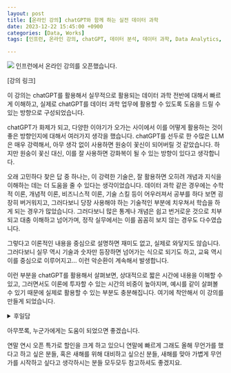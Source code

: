 ```yaml
---
layout: post
title: [온라인 강의] chatGPT와 함께 하는 실전 데이터 과학
date: 2023-12-22 15:45:00 +0900
categories: [Data, Works]
tags: [인프런, 온라인 강의, chatGPT, 데이터 분석, 데이터 과학, Data Analytics, Data Science, LLM, 인공지능]

---
```


![](https://cojette.files.wordpress.com/2023/12/dallc2b7e-2023-10-24-14.05.47-render-of-a-3d-logo-with-the-text-chatgpt-clearly-and-prominently-displayed-at-the-forefront.-behind-it-the-text-ec9980-ed95a8eabb98-ed9598eb8a94-eb8db0ec9d.png)
인프런에서 온라인 강의를 오픈했습니다.

[강의 링크]

이 강의는 chatGPT를 활용해서 실무적으로 활용되는 데이터 과학 전반에 대해서 빠르게 이해하고, 실제로 chatGPT를 데이터 과학 업무에 활용할 수 있도록 도움을 드릴 수 있는 방향으로 구성되었습니다.

chatGPT가 화제가 되고, 다양한 이야기가 오가는 사이에서 이를 어떻게 활용하는 것이 좋은 방향인지에 대해서 여러가지 생각을 했습니다. chatGPT를 선두로 한 수많은 LLM은 매우 강력해서, 아무 생각 없이 사용하면 원숭이 꽃신이 되어버릴 것 같았습니다. 하지만 원숭이 꽃신 대신, 이를 잘 사용하면 강화복이 될 수 있는 방향이 있다고 생각합니다.

오래 고민하다 찾은 답 중 하나는, 이 강력한 기술은, 잘 활용하면 오히려 개념과 지식을 이해하는 데는 더 도움을 줄 수 있다는 생각이었습니다. 데이터 과학 같은 경우에는 수학적 이론, 개념적 이론, 비즈니스적 이론, 기술 스킬 등이 어우러져서 공부를 하다 보면 굉장히 버거워지고, 그러다보니 당장 사용해야 하는 기술적인 부분에 치우쳐서 학습을 하게 되는 경우가 많았습니다. 그러다보니 많은 통계나 개념은 쉽고 번거로운 것으로 치부되고 대충 이해하고 넘어가며, 정작 실무에서는 이를 꼼꼼히 보지 않는 경우도 다수였습니다.

그렇다고 이론적인 내용을 중심으로 설명하면 재미도 없고, 실제로 와닿지도 않습니다. 그러다보니 실무 역시 기술과 숫자만 등장하면 넘어가는 식으로 되기도 하고, 교육 역시 이를 중심으로 이루어지고… 이런 악순환이 계속해서 발생합니다.

이런 부분을 chatGPT를 활용해서 살펴보면, 상대적으로 짧은 시간에 내용을 이해할 수 있고, 그러면서도 이론에 투자할 수 있는 시간의 비중이 높아지며, 예시를 같이 살펴볼 수 있기 때문에 실제로 활용할 수 있는 부분도 충분해집니다. 여기에 착안해서 이 강의를 만들게 되었습니다.



<details>
  <summary>후일담</summary>
  <p>
  사실 무언가 강의를 만들어야 겠다는 생각은 꽤 오래 전에 했는데(시간적 여유가 날이면 날마다 생기는 것이 아니므로...), 한 번 만들어서, 개인지도를 할 일이 있어서 써먹어 보았고, 나쁘지 않았다. 
    
  하지만 너무 뻔했고, 누구나 할 수 있는 것 같았다. 물론 누구나 할 수 있는 강의는 수요도 많기 때문에 그게 더 사람들이 좋아했을 지도 모르겠다. 하지만 그런 걸 굳이 내가 할 필요가 있을까? 이미 널리고 널린 자료를 내가 특색없이 가지고 와봐야 그냥 그 널린 것을 더 늘리는 정도밖에 되지 않을까 하는 생각이 들었다. 
  
  그래서 다 들어엎고, 오늘날에 더욱 직접적으로 도움이 되면서 많이 흔하지 않은, 그러면서도 어렵지 않은 교육 컨텐츠를 만들고 싶었고, 이에 대해서 몇 달간 고민하고, 이 생각을 구체화했다.

  이 과정도 별로 쉽지 않았지만, 이 이후는 더 쉽지 않았다. 이 주제로 무언가를 만들자니 강의 자료가 너무 빈약해지거나 너무 뚱뚱해져서, 그 적정선을 맞추고 쉬우면서도 너무 가볍지 않는 선, 그리고 그 안에서 너무 과하지 않으면서도 부족하지 않게 적절히 경고와 팁을 담는 것, 그러면서도 내가 하고 싶은 말들을 담는 과정 하나하나가 다소 어려웠다. 

  그렇게 미니멀리즘으로(?) 결과를 만들다보니 결과물은 또 매우 작고(짧고), 게다가 수작업이다보니 아주 예쁘고 깔끔한 모양새는 아니기도 하다. 하지만 군더더기 많은 것보다는 낫고, 수작업에서 나오는 강사의 특징 같은 건 어쩔 수 없는 일이지. 

  늘 그렇듯이, 결과에 그 과정이 얼마나 어렵고 험난하고 많은 고민이 있었는지를 직설적으로 담는 것은 촌스럽고 쓸데없으며 결과를 오히려 더 해치는 일이다. 그냥 이런 데서 후일담으로 키득거리면서 보는 것 정도면 충분하다. 

  게다가 만드는 것은 고통의 연속이었다.  심지어 막판에는 거의 정상 상태가 아니었는데. 예전에 온라인 강의 다른 플랫폼에서 찍었을 때는 찍기만 하는 거였고 그것만으로도 충분히 고통이었는데 이건 전과정 내가 다 했어야 했다. 그 과정에서 내가 녹음한 것을 계속 확인하고 편집해야 하는 것이다!!!!! 
  
  와 정말 고통의 끝판왕. 
  
  글 퇴고도 부끄럽고 책 나온 것도 잘 못 보는데 심지어 내가 내 영상 편집을 하면서 내가 말하는 걸 수십시간 들으려니 정말...미쳐버리는 줄... 직접 편집하고 녹화하는 것 자체는 처음 해봐서 걱정이 많았지만 생각보다 어렵지 않았는데, 그 과정이 나에게 너무...괴로웠다... 정말 막바지 1주 정도는 굉장히 피폐해져 있었다... (다행히 사람들을 거의 만날 일이 없었다)

  뭐, 어쨌든, 이제는 지난 일이다. 
  </p>
</details>

아무쪼록, 누군가에게는 도움이 되었으면 좋겠습니다. 

연말 연시 오픈 특가로 할인을 크게 하고 있으니 연말에 빠르게 그래도 올해 무언가를 했다고 하고 싶은 분들, 혹은 새해를 위해 대비하고 싶으신 분들, 새해를 맞아 가볍게 무언가를 시작하고 싶다고 생각하시는 분들 모두모두 참고하셔도 좋겠지요. 
